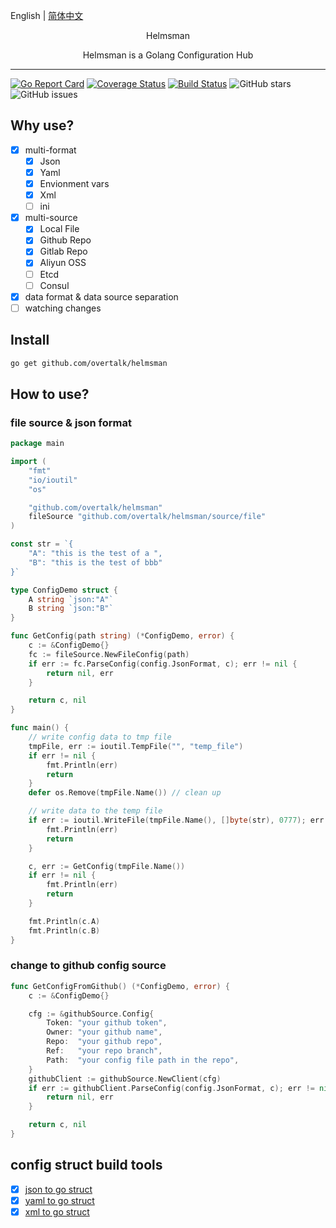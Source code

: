 English | [简体中文](./README_CN.md)

<p align="center"> Helmsman </p>
<p align="center">Helmsman is a Golang Configuration Hub </p>

--- 

[![Go Report Card](https://goreportcard.com/badge/github.com/overtalk/helmsman)](https://goreportcard.com/report/github.com/overtalk/helmsman)
[![Coverage Status](https://coveralls.io/repos/github/overtalk/helmsman/badge.svg?branch=master)](https://coveralls.io/github/overtalk/helmsman?branch=master)
[![Build Status](https://travis-ci.org/overtalk/helmsman.svg?branch=master)](https://travis-ci.org/overtalk/helmsman)
![GitHub stars](https://img.shields.io/github/stars/overtalk/helmsman.svg?style=flat-square&label=Stars&style=flat-square)
![GitHub issues](https://img.shields.io/github/issues-raw/overtalk/helmsman.svg?style=flat-square)

## Why use?
- [x] multi-format
    - [x] Json
    - [x] Yaml
    - [x] Envionment vars
    - [x] Xml
    - [ ] ini
- [x] multi-source
    - [x] Local File
    - [x] Github Repo
    - [x] Gitlab Repo
    - [x] Aliyun OSS
    - [ ] Etcd
    - [ ] Consul
- [x] data format & data source separation
- [ ] watching changes

## Install
```bash
go get github.com/overtalk/helmsman
```


## How to use?
### file source & json format
```go
package main

import (
	"fmt"
	"io/ioutil"
	"os"

	"github.com/overtalk/helmsman"
	fileSource "github.com/overtalk/helmsman/source/file"
)

const str = `{
    "A": "this is the test of a ",
    "B": "this is the test of bbb"
}`

type ConfigDemo struct {
	A string `json:"A"`
	B string `json:"B"`
}

func GetConfig(path string) (*ConfigDemo, error) {
	c := &ConfigDemo{}
	fc := fileSource.NewFileConfig(path)
	if err := fc.ParseConfig(config.JsonFormat, c); err != nil {
		return nil, err
	}

	return c, nil
}

func main() {
	// write config data to tmp file
	tmpFile, err := ioutil.TempFile("", "temp_file")
	if err != nil {
		fmt.Println(err)
		return
	}
	defer os.Remove(tmpFile.Name()) // clean up

	// write data to the temp file
	if err := ioutil.WriteFile(tmpFile.Name(), []byte(str), 0777); err != nil {
		fmt.Println(err)
		return
	}

	c, err := GetConfig(tmpFile.Name())
	if err != nil {
		fmt.Println(err)
		return
	}

	fmt.Println(c.A)
	fmt.Println(c.B)
}

```

### change to github config source
```go
func GetConfigFromGithub() (*ConfigDemo, error) {
	c := &ConfigDemo{}

	cfg := &githubSource.Config{
		Token: "your github token",
		Owner: "your github name",
		Repo:  "your github repo",
		Ref:   "your repo branch",
		Path:  "your config file path in the repo",
	}
	githubClient := githubSource.NewClient(cfg)
	if err := githubClient.ParseConfig(config.JsonFormat, c); err != nil {
		return nil, err
	}

	return c, nil
}
```

## config struct build tools
- [x] [json to go struct](https://mholt.github.io/json-to-go/)
- [x] [yaml to go struct](https://mengzhuo.github.io/yaml-to-go/)
- [x] [xml to go struct](https://www.onlinetool.io/xmltogo)